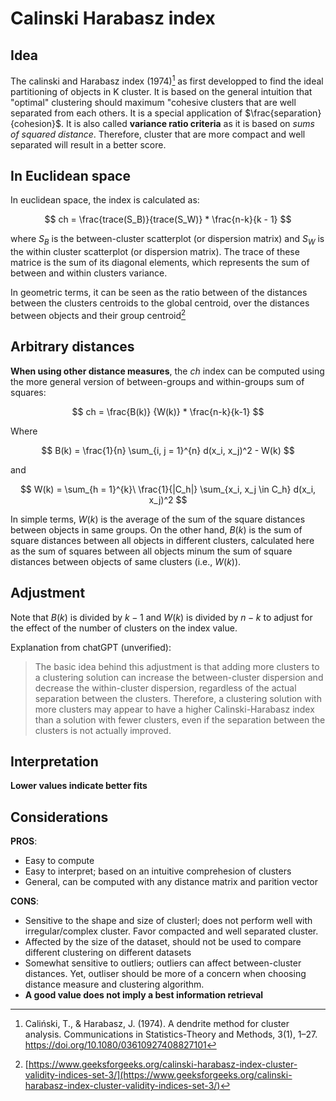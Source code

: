 # Calinski Harabasz index

## Idea

The calinski and Harabasz index (1974)[^ref1] as first developped to find the ideal partitioning of objects in K cluster. 
It is based on the general intuition that "optimal" clustering 
should maximum "cohesive clusters that are well separated from each others. It is a special application 
of $\frac{separation}{cohesion}$. It is also called **variance ratio criteria** as it is based on *sums of squared distance*. 
Therefore, cluster that are more compact and well separated will result in a better score.

## In Euclidean space

In euclidean space, the index is calculated as:

$$ ch = \frac{trace(S_B)}{trace(S_W)} * \frac{n-k}{k - 1} $$

where $S_B$ is the between-cluster scatterplot (or dispersion matrix) and $S_W$ is the within cluster scatterplot (or dispersion matrix). 
The trace of these matrice is the sum of its diagonal elements, which represents the sum of between and within clusters variance.

In geometric terms, it can be seen as the ratio between of the distances between the clusters centroids to the global centroid, 
over the distances between objects and their group centroid[^ref2]

## Arbitrary distances
**When using other distance measures**, the $ch$ index can be computed using the more general version of between-groups and within-groups sum of squares:

$$ ch = \frac{B(k)}  {W(k)} * \frac{n-k}{k-1} $$

Where

$$ B(k) = \frac{1}{n} \sum_{i, j = 1}^{n} d(x_i, x_j)^2 - W(k) $$

and

$$ W(k) = \sum_{h = 1}^{k}\ \frac{1}{|C_h|} \sum_{x_i, x_j \in C_h} d(x_i, x_j)^2 $$

In simple terms, $W(k)$ is the average of the sum of the square distances between objects in same groups. On the other hand, $B(k)$ is the sum of square distances between all objects in different clusters, calculated here as the sum of squares between all objects minum the sum of square distances between objects of same clusters (i.e., $W(k)$).

## Adjustment

Note that $B(k)$ is divided by $k-1$ and $W(k)$ is divided by $n-k$ to adjust for the effect of the number of clusters on the index value.

Explanation from chatGPT (unverified):

> The basic idea behind this adjustment is that adding more clusters to a clustering solution can increase the between-cluster 
> dispersion and decrease the within-cluster dispersion, regardless of the actual separation between the clusters. Therefore, a 
> clustering solution with more clusters may appear to have a higher Calinski-Harabasz index than a solution with fewer clusters, 
> even if the separation between the clusters is not actually improved.

## Interpretation

**Lower values indicate better fits**

## Considerations

**PROS**:

- Easy to compute
- Easy to interpret; based on an intuitive comprehesion of clusters
- General, can be computed with any distance matrix and parition vector

**CONS**:
- Sensitive to the shape and size of clusterl; does not perform well with irregular/complex cluster. Favor compacted and well separated cluster.
- Affected by the size of the dataset, should not be used to compare different clustering on different datasets
- Somewhat sensitive to outliers; outliers can affect between-cluster distances. Yet, outliser should be more of a concern when choosing distance measure and clustering algorithm.
- **A good value does not imply a best information retrieval**

[^ref1]: Caliński, T., & Harabasz, J. (1974). A dendrite method for cluster analysis. Communications in Statistics-Theory and Methods, 3(1), 1–27. https://doi.org/10.1080/03610927408827101
[^ref2]: [https://www.geeksforgeeks.org/calinski-harabasz-index-cluster-validity-indices-set-3/](https://www.geeksforgeeks.org/calinski-harabasz-index-cluster-validity-indices-set-3/)

